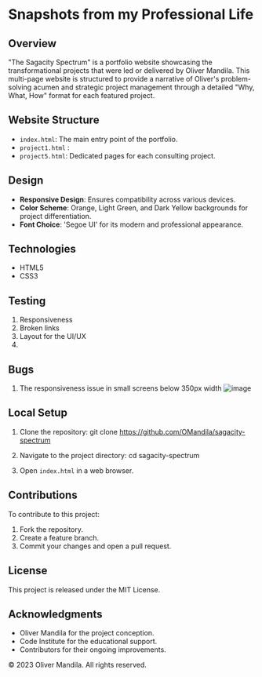 # Snapshots from my Professional Life

## Overview

"The Sagacity Spectrum" is a portfolio website showcasing the transformational projects that were led or delivered by Oliver Mandila. This multi-page website is structured to provide a narrative of Oliver's problem-solving acumen and strategic project management through a detailed "Why, What, How" format for each featured project.

## Website Structure

- `index.html`: The main entry point of the portfolio.
- `project1.html` : 
- `project5.html`: Dedicated pages for each consulting project.

## Design

- **Responsive Design**: Ensures compatibility across various devices.
- **Color Scheme**: Orange, Light Green, and Dark Yellow backgrounds for project differentiation.
- **Font Choice**: 'Segoe UI' for its modern and professional appearance.

## Technologies

- HTML5
- CSS3

## Testing
1. Responsiveness
2. Broken links
3. Layout for the UI/UX
4. 

## Bugs
1. The responsiveness issue in small screens below 350px width
![image](https://github.com/OMandila/sagacity-spectrum/assets/71443713/1182564c-3afc-4685-a0c3-e4f349995c80)


## Local Setup

1. Clone the repository:
git clone https://github.com/OMandila/sagacity-spectrum

2. Navigate to the project directory:
cd sagacity-spectrum

3. Open `index.html` in a web browser.

## Contributions

To contribute to this project:

1. Fork the repository.
2. Create a feature branch.
3. Commit your changes and open a pull request.

## License

This project is released under the MIT License.

## Acknowledgments

- Oliver Mandila for the project conception.
- Code Institute for the educational support.
- Contributors for their ongoing improvements.

© 2023 Oliver Mandila. All rights reserved.
